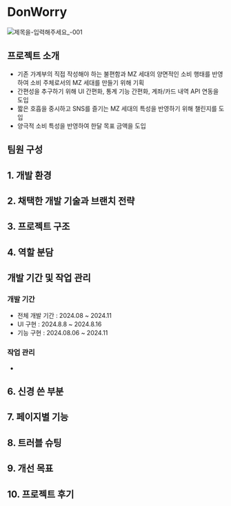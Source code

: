 # DonWorry
![제목을-입력해주세요_-001](https://github.com/user-attachments/assets/913f8305-1eb4-42b3-86d4-ed4b39509738)

## 프로젝트 소개
- 기존 가계부의 직접 작성해야 하는 불편함과 MZ 세대의 양면적인 소비 행태를 반영하여 소비 주체로서의 MZ 세대를 만들기 위해 기획
- 간편성을 추구하기 위해 UI 간편화, 통계 기능 간편화, 계좌/카드 내역 API 연동을 도입
- 짧은 호흡을 중시하고 SNS를 즐기는 MZ 세대의 특성을 반영하기 위해 챌린지를 도입
- 양극적 소비 특성을 반영하여 한달 목표 금액을 도입

## 팀원 구성


## 1. 개발 환경

## 2. 채택한 개발 기술과 브랜치 전략

## 3. 프로젝트 구조

## 4. 역할 분담

## 개발 기간 및 작업 관리
### 개발 기간
- 전체 개발 기간 : 2024.08 ~ 2024.11
- UI 구현 : 2024.8.8 ~ 2024.8.16
- 기능 구현 : 2024.08.06 ~ 2024.11

### 작업 관리
- 

## 6. 신경 쓴 부분

## 7. 페이지별 기능

## 8. 트러블 슈팅

## 9. 개선 목표

## 10. 프로젝트 후기